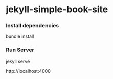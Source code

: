 # jekyll-simple-book-site

### Install dependencies ###
bundle install

### Run Server ###
jekyll serve

http://localhost:4000

